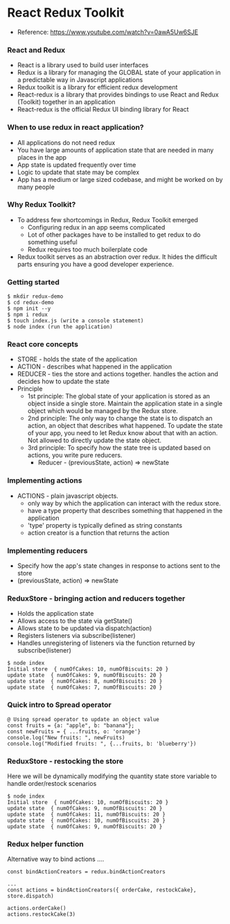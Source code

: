 # React Redux Toolkit
* Reference: https://www.youtube.com/watch?v=0awA5Uw6SJE

### React and Redux
* React is a library used to build user interfaces
* Redux is a library for managing the GLOBAL state of your application in a predictable way in Javascript applications
* Redux toolkit is a library for efficient redux development
* React-redux is a library that provides bindings to use React and Redux (Toolkit) together in an application
* React-redux is the official Redux UI binding library for React

### When to use redux in react application?
* All applications do not need redux
* You have large amounts of application state that are needed in many places in the app
* App state is updated frequently over time
* Logic to update that state may be complex
* App has a medium or large sized codebase, and might be worked on by many people

### Why Redux Toolkit?
* To address few shortcomings in Redux, Redux Toolkit emerged
  * Configuring redux in an app seems complicated
  * Lot of other packages have to be installed to get redux to do something useful
  * Redux requires too much boilerplate code
* Redux toolkit serves as an abstraction over redux. It hides the difficult parts ensuring you have a good developer experience.

### Getting started
```
$ mkdir redux-demo
$ cd redux-demo
$ npm init --y
$ npm i redux
$ touch index.js (write a console statement)
$ node index (run the application)

```

### React core concepts
* STORE - holds the state of the application
* ACTION - describes what happened in the application
* REDUCER - ties the store and actions together. handles the action and decides how to update the state
* Principle
  * 1st principle: The global state of your application is stored as an object inside a single store. Maintain the application state in a single object which would be managed by the Redux store. 
  * 2nd principle: The only way to change the state is to dispatch an action, an object that describes what happened. To update the state of your app, you need to let Redux know about that with an action. Not allowed to directly update the state object.
  * 3rd principle: To specify how the state tree is updated based on actions, you write pure reducers.
    * Reducer - (previousState, action) => newState


### Implementing actions
* ACTIONS - plain javascript objects. 
  * only way by which the application can interact with the redux store. 
  * have a type property that describes something that happened in the application
  * 'type' property is typically defined as string constants
  * action creator is a function that returns the action

### Implementing reducers
* Specify how the app's state changes in response to actions sent to the store
* (previousState, action) => newState

### ReduxStore - bringing action and reducers together
* Holds the application state
* Allows access to the state via getState()
* Allows state to be updated via dispatch(action)
* Registers listeners via subscribe(listener)
* Handles unregistering of listeners via the function returned by subscribe(listener)
```
$ node index
Initial store  { numOfCakes: 10, numOfBiscuits: 20 }
update state  { numOfCakes: 9, numOfBiscuits: 20 }
update state  { numOfCakes: 8, numOfBiscuits: 20 }
update state  { numOfCakes: 7, numOfBiscuits: 20 }

```

### Quick intro to Spread operator
```
@ Using spread operator to update an object value
const fruits = {a: "apple", b: "banana"};
const newFruits = { ...fruits, o: 'orange'}
console.log("New fruits: ", newFruits)
console.log("Modified fruits: ", {...fruits, b: 'blueberry'})

```

### ReduxStore - restocking the store
Here we will be dynamically modifying the quantity state store variable to handle order/restock scenarios
```
$ node index
Initial store  { numOfCakes: 10, numOfBiscuits: 20 }
update state  { numOfCakes: 9, numOfBiscuits: 20 }
update state  { numOfCakes: 11, numOfBiscuits: 20 }
update state  { numOfCakes: 10, numOfBiscuits: 20 }
update state  { numOfCakes: 9, numOfBiscuits: 20 }
```

### Redux helper function
Alternative way to bind actions ....
```
const bindActionCreators = redux.bindActionCreators

...
const actions = bindActionCreators({ orderCake, restockCake}, store.dispatch)

actions.orderCake()
actions.restockCake(3)


```